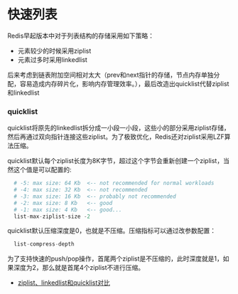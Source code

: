 # 快速列表

  Redis早起版本中对于列表结构的存储采用如下策略：

  - 元素较少的时候采用ziplist
  - 元素过多时采用linkedlist

  后来考虑到链表附加空间相对太大（prev和next指针的存储，节点内存单独分配，容易造成内存碎片化，影响内存管理效率。），最后改造出quicklist代替ziplist和linkedlist

### quicklist

  quicklist将原先的linkedlist拆分成一小段一小段，这些小的部分采用ziplist存储，然后再通过双向指针连接这些ziplist。为了极致优化，Redis还对ziplist采用LZF算法压缩。

  quicklist默认每个ziplist长度为8K字节，超过这个字节会重新创建一个ziplist，当然这个值是可以配置的:

```s
  # -5: max size: 64 Kb  <-- not recommended for normal workloads
  # -4: max size: 32 Kb  <-- not recommended
  # -3: max size: 16 Kb  <-- probably not recommended
  # -2: max size: 8 Kb   <-- good
  # -1: max size: 4 Kb   <-- good...
  list-max-ziplist-size -2
```

  quicklist默认压缩深度是0，也就是不压缩。压缩指标可以通过改参数配置：

```s
  list-compress-depth
```

  为了支持快速的push/pop操作，首尾两个ziplist是不压缩的，此时深度就是1，如果深度为2，那么就是首尾4个ziplist不进行压缩。


- [ziplist、linkedlist和quicklist对比](https://matt.sh/redis-quicklist)

